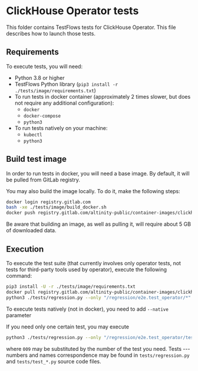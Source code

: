 # ClickHouse Operator tests

This folder contains TestFlows tests for ClickHouse Operator. This file describes how to launch those tests.

## Requirements

To execute tests, you will need:

* Python 3.8 or higher
* TestFlows Python library (`pip3 install -r ./tests/image/requirements.txt`)
* To run tests in docker container (approximately 2 times slower, but does not require any additional configuration):
    - `docker` 
    - `docker-compose`
    - `python3`
* To run tests natively on your machine:
    - `kubectl`
    - `python3`

## Build test image

In order to run tests in docker, you will need a base image. By default, it will be pulled from GitLab registry.

You may also build the image locally. To do it, make the following steps:

```bash
docker login registry.gitlab.com
bash -xe ./tests/image/build_docker.sh
docker push registry.gitlab.com/altinity-public/container-images/clickhouse-operator-test-runner:latest
```

Be aware that building an image, as well as pulling it, will require about 5 GB of downloaded data.

## Execution

To execute the test suite (that currently involves only operator tests, not tests for third-party tools used by operator), execute the following command:

```bash
pip3 install -U -r ./tests/image/requirements.txt
docker pull registry.gitlab.com/altinity-public/container-images/clickhouse-operator-test-runner:latest
python3 ./tests/regression.py --only "/regression/e2e.test_operator/*"
```

To execute tests natively (not in docker), you need to add `--native` parameter

If you need only one certain test, you may execute

```bash
python3 ./tests/regression.py --only "/regression/e2e.test_operator/test_009*"
```

where `009` may be substituted by the number of the test you need. Tests --- numbers and names correspondence may be found in `tests/regression.py` and `tests/test_*.py` source code files.
